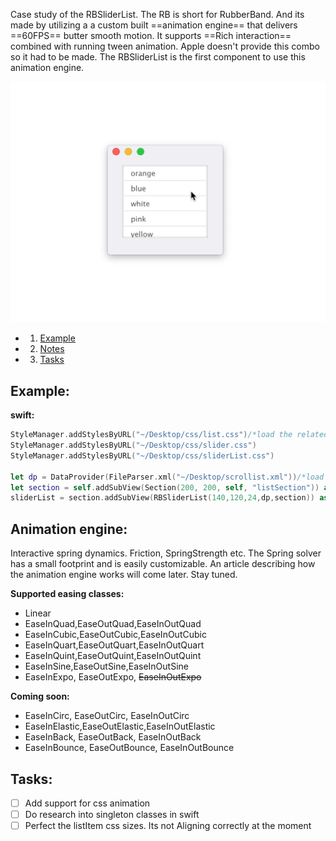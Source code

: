 Case study of the RBSliderList<!--more-->. The RB is short for RubberBand. And its made by utilizing a a custom built ==animation engine== that delivers ==60FPS== butter smooth motion. It supports ==Rich interaction== combined with running tween animation. Apple doesn't provide this combo so it had to be made. The RBSliderList is the first component to use this animation engine. 

<img width="516" alt="img" src="https://raw.githubusercontent.com/stylekit/img/master/list_med_30fps.gif">

- 1. [Example](#example) 
- 2. [Notes](#notes) 
- 3. [Tasks](#tasks) 

## Example:

**swift:**  
  
```swift
StyleManager.addStylesByURL("~/Desktop/css/list.css")/*load the related style-sheets*/
StyleManager.addStylesByURL("~/Desktop/css/slider.css")
StyleManager.addStylesByURL("~/Desktop/css/sliderList.css")

let dp = DataProvider(FileParser.xml("~/Desktop/scrollist.xml"))/*load xml data to add to the DataProvider*/
let section = self.addSubView(Section(200, 200, self, "listSection")) as! Section/*adds some visual space around the component*/
sliderList = section.addSubView(RBSliderList(140,120,24,dp,section)) as? RBSliderList
```

## Animation engine:
Interactive spring dynamics. Friction, SpringStrength etc. The Spring solver has a small footprint and is easily customizable. 
An article describing how the animation engine works will come later. Stay tuned. 

**Supported easing classes:** 
- Linear
- EaseInQuad,EaseOutQuad,EaseInOutQuad
- EaseInCubic,EaseOutCubic,EaseInOutCubic
- EaseInQuart,EaseOutQuart,EaseInOutQuart
- EaseInQuint,EaseOutQuint,EaseInOutQuint
- EaseInSine,EaseOutSine,EaseInOutSine
- EaseInExpo, EaseOutExpo, ~~EaseInOutExpo~~

**Coming soon:**
- EaseInCirc, EaseOutCirc, EaseInOutCirc
- EaseInElastic,EaseOutElastic,EaseInOutElastic
- EaseInBack, EaseOutBack, EaseInOutBack
- EaseInBounce, EaseOutBounce, EaseInOutBounce

## Tasks:

- [ ] Add support for css animation
- [ ] Do research into singleton classes in swift
- [ ] Perfect the listItem css sizes. Its not Aligning correctly at the moment